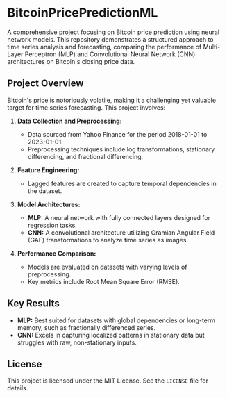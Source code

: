 # BitcoinPricePredictionML

A comprehensive project focusing on Bitcoin price prediction using neural network models. This repository demonstrates a structured approach to time series analysis and forecasting, comparing the performance of Multi-Layer Perceptron (MLP) and Convolutional Neural Network (CNN) architectures on Bitcoin's closing price data.

## Project Overview

Bitcoin's price is notoriously volatile, making it a challenging yet valuable target for time series forecasting. This project involves:

1. **Data Collection and Preprocessing:**  
   - Data sourced from Yahoo Finance for the period 2018-01-01 to 2023-01-01.
   - Preprocessing techniques include log transformations, stationary differencing, and fractional differencing.

2. **Feature Engineering:**  
   - Lagged features are created to capture temporal dependencies in the dataset.

3. **Model Architectures:**  
   - **MLP:** A neural network with fully connected layers designed for regression tasks.
   - **CNN:** A convolutional architecture utilizing Gramian Angular Field (GAF) transformations to analyze time series as images.

4. **Performance Comparison:**  
   - Models are evaluated on datasets with varying levels of preprocessing.
   - Key metrics include Root Mean Square Error (RMSE).

## Key Results

- **MLP:** Best suited for datasets with global dependencies or long-term memory, such as fractionally differenced series.  
- **CNN:** Excels in capturing localized patterns in stationary data but struggles with raw, non-stationary inputs.

## License

This project is licensed under the MIT License. See the `LICENSE` file for details.
